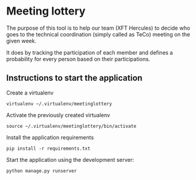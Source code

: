 # Meeting lottery 
The purpose of this tool is to help our team (XFT Hercules) to decide who goes to the technical coordination (simply called as TeCo) meeting on the given week.

It does by tracking the participation of each member and defines a probability for every person based on their participations.

## Instructions to start the application
Create a virtualenv
```
virtualenv ~/.virtualenv/meetinglottery
```
Activate the previously created virtualenv
```
source ~/.virtualenv/meetinglottery/bin/activate
```
Install the application requirements
```
pip install -r requirements.txt
```
Start the application using the development server:
```
python manage.py runserver
```
